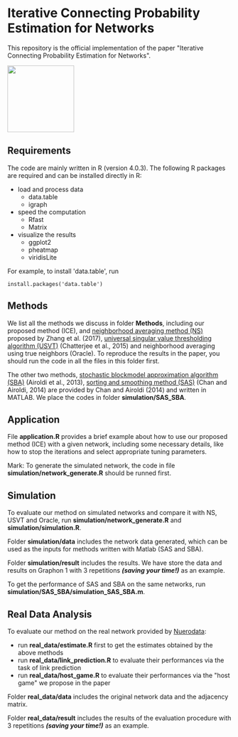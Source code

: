 # Iterative Connecting Probability Estimation for Networks

This repository is the official implementation of the paper "Iterative Connecting Probability Estimation for Networks".

<img width="150" height="150" src="https://github.com/sivayu47/ICE/blob/main/ICE.png"/>

## Requirements

The code are mainly written in R (version 4.0.3). The following R packages are required and can be installed directly in R:

- load and process data
  - data.table
  - igraph
- speed the computation
  - Rfast 
  - Matrix
- visualize the results
  - ggplot2 
  - pheatmap
  - viridisLite

For example, to install 'data.table', run

```setup
install.packages('data.table')
```

## Methods

We list all the methods we discuss in folder **Methods**, including our proposed method (ICE), and
[neighborhood averaging method (NS)](http://dept.stat.lsa.umich.edu/~jizhu/pubs/Zhang-Biometrika17.pdf) proposed by
Zhang et al. (2017),
[universal singular value thresholding algorithm (USVT)](https://arxiv.org/pdf/1212.1247.pdf) (Chatterjee et al., 2015)
and neighborhood averaging using true neighbors (Oracle).
To reproduce the results in the paper, you should run the code in all the files
in this folder first.

The other two methods, [stochastic blockmodel approximation algorithm (SBA)](https://papers.nips.cc/paper/2013/file/b7b16ecf8ca53723593894116071700c-Paper.pdf) (Airoldi et al., 2013), [sorting and smoothing method (SAS)](https://scholar.harvard.edu/files/stanleychan/files/chan_airoldi_2014_0.pdf) (Chan and Airoldi, 2014)
are provided by Chan and Airoldi (2014) and written in MATLAB.
We place the codes in folder **simulation/SAS_SBA**.

## Application

File **application.R** provides a brief example about how to use our proposed method (ICE) with a given network, including some necessary details, like 
how to stop the iterations and select appropriate tuning parameters.

Mark: To generate the simulated network, the code in file **simulation/network_generate.R** should be runned first.

## Simulation

To evaluate our method on simulated networks and compare it with NS, USVT and Oracle, run **simulation/network_generate.R** and **simulation/simulation.R**.

Folder **simulation/data** includes the network data generated, which can be used as the inputs for methods written with Matlab (SAS and SBA). 

Folder **simulation/result** includes the results. We have store the data and results on Graphon 1 with 3 repetitions ***(saving your time!)*** as an example.

To get the performance of SAS and SBA on the same networks, run **simulation/SAS_SBA/simulation_SAS_SBA.m**.

## Real Data Analysis

To evaluate our method on the real network provided by [Nuerodata](http://mrneurodata.s3-website-us-east-1.amazonaws.com/BNU3/ndmg_0-0-48/graphs/DS00350/sub-0027055_ses-1_dwi_DS00350.gpickle):

- run **real_data/estimate.R** first to get the estimates obtained by the above methods
- run **real_data/link_prediction.R** to evaluate their performances via the task of link prediction
- run **real_data/host_game.R** to evaluate their performances via the "host game" we propose in the paper

Folder **real_data/data** includes the original network data and the adjacency matrix. 

Folder **real_data/result** includes the results of the evaluation procedure with 3 repetitions ***(saving your time!)***  as an example.
